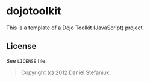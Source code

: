 dojotoolkit
===========

This is a template of a Dojo Toolkit (JavaScript) project.

License
-------

See `LICENSE` file.

> Copyright (c) 2012 Daniel Stefaniuk
